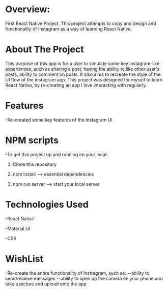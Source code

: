 # Overview:

First React Native Project. This project attempts to copy and design and functionality of Instagram as a way of learning React Native.

# About The Project

This purpose of this app is for a user to simulate some key instagram-like experiences, such as sharing a post, having the ability to like other user's posts, ability to comment on posts. It also aims to recreate the style of the UI flow of the instagram app. This project was designed for myself to learn React Native, by re-creating an app I love interacting with regularly.

# Features

-Re-created some key features of the Instagram UI

# NPM scripts

-To get this project up and running on your local:

1. Clone this repository

2. npm install --> essential dependencies

3. npm run server --> start your local server

# Technologies Used

-React Native

-Material UI

-CSS

# WishList

-Re-create the entire functionality of Instragram, such as:
--ability to send/recieve messages
--ability to open up the camera on your phone and take a picture and upload onto the app
